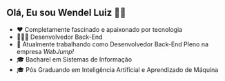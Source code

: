 ## Olá, Eu sou Wendel Luiz 👾🤟

- ❤️ Completamente fascinado e apaixonado por tecnologia
- 👨🏽‍💻 Desenvolvedor Back-End
- 💼 Atualmente trabalhando como Desenvolvedor Back-End Pleno na empresa <i>WebJump!</i>
- 🎓 Bacharel em Sistemas de Informação
- 🎓 Pós Graduando em Inteligência Artificial e Aprendizado de Máquina
